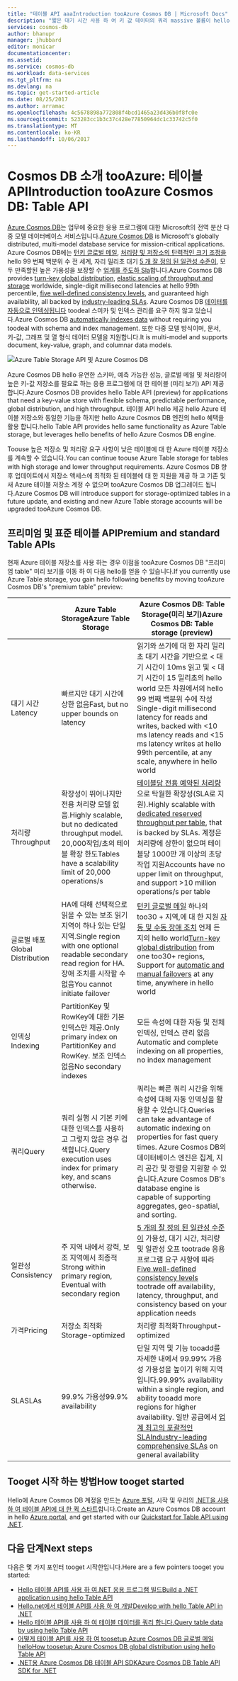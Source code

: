 ```yaml
---
title: "테이블 API aaaIntroduction tooAzure Cosmos DB | Microsoft Docs"
description: "짧은 대기 시간 사용 하 여 키 값 데이터의 쿼리 massive 볼륨이 hello 인기 OSS MongoDB Api 한 Azure Cosmos DB toostore를 사용 하는 방법을 배웁니다."
services: cosmos-db
author: bhanupr
manager: jhubbard
editor: monicar
documentationcenter: 
ms.assetid: 
ms.service: cosmos-db
ms.workload: data-services
ms.tgt_pltfrm: na
ms.devlang: na
ms.topic: get-started-article
ms.date: 08/25/2017
ms.author: arramac
ms.openlocfilehash: 4c5678898a772808f4bcd1465a23d436b0f8fc0e
ms.sourcegitcommit: 523283cc1b3c37c428e77850964dc1c33742c5f0
ms.translationtype: MT
ms.contentlocale: ko-KR
ms.lasthandoff: 10/06/2017
---
```

# <a name="introduction-tooazure-cosmos-db-table-api"></a><span data-ttu-id="33163-103">Cosmos DB 소개 tooAzure: 테이블 API</span><span class="sxs-lookup"><span data-stu-id="33163-103">Introduction tooAzure Cosmos DB: Table API</span></span>

<span data-ttu-id="33163-104">[Azure Cosmos DB](introduction.md)는 업무에 중요한 응용 프로그램에 대한 Microsoft의 전역 분산 다중 모델 데이터베이스 서비스입니다.</span><span class="sxs-lookup"><span data-stu-id="33163-104">[Azure Cosmos DB](introduction.md) is Microsoft's globally distributed, multi-model database service for mission-critical applications.</span></span> <span data-ttu-id="33163-105">Azure Cosmos DB에는 [턴키 글로벌 메일](distribute-data-globally.md), [처리량 및 저장소의 탄력적인 크기 조정을](partition-data.md) hello 99 번째 백분위 수 전 세계, 자리 밀리초 대기 [5 개 잘 정의 된 일관성 수준이](consistency-levels.md), 모두 만족할된 높은 가용성을 보장할 수 [업계를 주도하 Sla](https://azure.microsoft.com/support/legal/sla/cosmos-db/)합니다.</span><span class="sxs-lookup"><span data-stu-id="33163-105">Azure Cosmos DB provides [turn-key global distribution](distribute-data-globally.md), [elastic scaling of throughput and storage](partition-data.md) worldwide, single-digit millisecond latencies at hello 99th percentile, [five well-defined consistency levels](consistency-levels.md), and guaranteed high availability, all backed by [industry-leading SLAs](https://azure.microsoft.com/support/legal/sla/cosmos-db/).</span></span> <span data-ttu-id="33163-106">Azure Cosmos DB [데이터를 자동으로 인덱싱됩니다](http://www.vldb.org/pvldb/vol8/p1668-shukla.pdf) toodeal 스미카 및 인덱스 관리를 요구 하지 않고 있습니다.</span><span class="sxs-lookup"><span data-stu-id="33163-106">Azure Cosmos DB [automatically indexes data](http://www.vldb.org/pvldb/vol8/p1668-shukla.pdf) without requiring you toodeal with schema and index management.</span></span> <span data-ttu-id="33163-107">또한 다중 모델 방식이며, 문서, 키-값, 그래프 및 열 형식 데이터 모델을 지원합니다.</span><span class="sxs-lookup"><span data-stu-id="33163-107">It is multi-model and supports document, key-value, graph, and columnar data models.</span></span> 

![Azure Table Storage API 및 Azure Cosmos DB](./media/table-introduction/premium-tables.png) 

<span data-ttu-id="33163-109">Azure Cosmos DB hello 유연한 스키마, 예측 가능한 성능, 글로벌 메일 및 처리량이 높은 키-값 저장소를 필요로 하는 응용 프로그램에 대 한 테이블 (미리 보기) API 제공 합니다.</span><span class="sxs-lookup"><span data-stu-id="33163-109">Azure Cosmos DB provides hello Table API (preview) for applications that need a key-value store with flexible schema, predictable performance, global distribution, and high throughput.</span></span> <span data-ttu-id="33163-110">테이블 API hello 제공 hello Azure 테이블 저장소와 동일한 기능을 하지만 hello Azure Cosmos DB 엔진의 hello 혜택을 활용 합니다.</span><span class="sxs-lookup"><span data-stu-id="33163-110">hello Table API provides hello same functionality as Azure Table storage, but leverages hello benefits of hello Azure Cosmos DB engine.</span></span> 

<span data-ttu-id="33163-111">Toouse 높은 저장소 및 처리량 요구 사항이 낮은 테이블에 대 한 Azure 테이블 저장소를 계속할 수 있습니다.</span><span class="sxs-lookup"><span data-stu-id="33163-111">You can continue toouse Azure Table storage for tables with high storage and lower throughput requirements.</span></span> <span data-ttu-id="33163-112">Azure Cosmos DB 향후 업데이트에서 저장소 액세스에 최적화 된 테이블에 대 한 지원을 제공 하 고 기존 및 새 Azure 테이블 저장소 계정 수 없으며 tooAzure Cosmos DB 업그레이드 됩니다.</span><span class="sxs-lookup"><span data-stu-id="33163-112">Azure Cosmos DB will introduce support for storage-optimized tables in a future update, and existing and new Azure Table storage accounts will be upgraded tooAzure Cosmos DB.</span></span>

## <a name="premium-and-standard-table-apis"></a><span data-ttu-id="33163-113">프리미엄 및 표준 테이블 API</span><span class="sxs-lookup"><span data-stu-id="33163-113">Premium and standard Table APIs</span></span>
<span data-ttu-id="33163-114">현재 Azure 테이블 저장소를 사용 하는 경우 이점을 tooAzure Cosmos DB "프리미엄 table" 미리 보기를 이동 하 여 다음 hello를 얻을 수 있습니다.</span><span class="sxs-lookup"><span data-stu-id="33163-114">If you currently use Azure Table storage, you gain hello following benefits by moving tooAzure Cosmos DB's "premium table" preview:</span></span>

|  | <span data-ttu-id="33163-115">Azure Table Storage</span><span class="sxs-lookup"><span data-stu-id="33163-115">Azure Table Storage</span></span> | <span data-ttu-id="33163-116">Azure Cosmos DB: Table Storage(미리 보기)</span><span class="sxs-lookup"><span data-stu-id="33163-116">Azure Cosmos DB: Table storage (preview)</span></span> |
| --- | --- | --- |
| <span data-ttu-id="33163-117">대기 시간</span><span class="sxs-lookup"><span data-stu-id="33163-117">Latency</span></span> | <span data-ttu-id="33163-118">빠르지만 대기 시간에 상한 없음</span><span class="sxs-lookup"><span data-stu-id="33163-118">Fast, but no upper bounds on latency</span></span> | <span data-ttu-id="33163-119">읽기와 쓰기에 대 한 자리 밀리초 대기 시간을 기반으로 < 대기 시간이 10ms 읽고 및 < 대기 시간이 15 밀리초의 hello world 모든 차원에서의 hello 99 번째 백분위 수에 작성</span><span class="sxs-lookup"><span data-stu-id="33163-119">Single-digit millisecond latency for reads and writes, backed with <10 ms latency reads and <15 ms latency writes at hello 99th percentile, at any scale, anywhere in hello world</span></span> |
| <span data-ttu-id="33163-120">처리량</span><span class="sxs-lookup"><span data-stu-id="33163-120">Throughput</span></span> | <span data-ttu-id="33163-121">확장성이 뛰어나지만 전용 처리량 모델 없음.</span><span class="sxs-lookup"><span data-stu-id="33163-121">Highly scalable, but no dedicated throughput model.</span></span> <span data-ttu-id="33163-122">20,000작업/초의 테이블 확장 한도</span><span class="sxs-lookup"><span data-stu-id="33163-122">Tables have a scalability limit of 20,000 operations/s</span></span> | <span data-ttu-id="33163-123">[테이블당 전용 예약된 처리량](request-units.md)으로 탁월한 확장성(SLA로 지원).</span><span class="sxs-lookup"><span data-stu-id="33163-123">Highly scalable with [dedicated reserved throughput per table](request-units.md), that is backed by SLAs.</span></span> <span data-ttu-id="33163-124">계정은 처리량에 상한이 없으며 테이블당 1000만 개 이상의 초당 작업 지원</span><span class="sxs-lookup"><span data-stu-id="33163-124">Accounts have no upper limit on throughput, and support >10 million operations/s per table</span></span> |
| <span data-ttu-id="33163-125">글로벌 배포</span><span class="sxs-lookup"><span data-stu-id="33163-125">Global Distribution</span></span> | <span data-ttu-id="33163-126">HA에 대해 선택적으로 읽을 수 있는 보조 읽기 지역이 하나 있는 단일 지역.</span><span class="sxs-lookup"><span data-stu-id="33163-126">Single region with one optional readable secondary read region for HA.</span></span> <span data-ttu-id="33163-127">장애 조치를 시작할 수 없음</span><span class="sxs-lookup"><span data-stu-id="33163-127">You cannot initiate failover</span></span> | <span data-ttu-id="33163-128">[턴키 글로벌 메일](distribute-data-globally.md) 하나의 too30 + 지역,에 대 한 지원 [자동 및 수동 장애 조치](regional-failover.md) 언제 든 지의 hello world</span><span class="sxs-lookup"><span data-stu-id="33163-128">[Turn-key global distribution](distribute-data-globally.md) from one too30+ regions, Support for [automatic and manual failovers](regional-failover.md) at any time, anywhere in hello world</span></span> |
| <span data-ttu-id="33163-129">인덱싱</span><span class="sxs-lookup"><span data-stu-id="33163-129">Indexing</span></span> | <span data-ttu-id="33163-130">PartitionKey 및 RowKey에 대한 기본 인덱스만 제공.</span><span class="sxs-lookup"><span data-stu-id="33163-130">Only primary index on PartitionKey and RowKey.</span></span> <span data-ttu-id="33163-131">보조 인덱스 없음</span><span class="sxs-lookup"><span data-stu-id="33163-131">No secondary indexes</span></span> | <span data-ttu-id="33163-132">모든 속성에 대한 자동 및 전체 인덱싱, 인덱스 관리 없음</span><span class="sxs-lookup"><span data-stu-id="33163-132">Automatic and complete indexing on all properties, no index management</span></span> |
| <span data-ttu-id="33163-133">쿼리</span><span class="sxs-lookup"><span data-stu-id="33163-133">Query</span></span> | <span data-ttu-id="33163-134">쿼리 실행 시 기본 키에 대한 인덱스를 사용하고 그렇지 않은 경우 검색합니다.</span><span class="sxs-lookup"><span data-stu-id="33163-134">Query execution uses index for primary key, and scans otherwise.</span></span> | <span data-ttu-id="33163-135">쿼리는 빠른 쿼리 시간을 위해 속성에 대해 자동 인덱싱을 활용할 수 있습니다.</span><span class="sxs-lookup"><span data-stu-id="33163-135">Queries can take advantage of automatic indexing on properties for fast query times.</span></span> <span data-ttu-id="33163-136">Azure Cosmos DB의 데이터베이스 엔진은 집계, 지리 공간 및 정렬을 지원할 수 있습니다.</span><span class="sxs-lookup"><span data-stu-id="33163-136">Azure Cosmos DB's database engine is capable of supporting aggregates, geo-spatial, and sorting.</span></span> |
| <span data-ttu-id="33163-137">일관성</span><span class="sxs-lookup"><span data-stu-id="33163-137">Consistency</span></span> | <span data-ttu-id="33163-138">주 지역 내에서 강력, 보조 지역에서 최종적</span><span class="sxs-lookup"><span data-stu-id="33163-138">Strong within primary region, Eventual with secondary region</span></span> | <span data-ttu-id="33163-139">[5 개의 잘 정의 된 일관성 수준이](consistency-levels.md) 가용성, 대기 시간, 처리량 및 일관성 오프 tootrade 응용 프로그램 요구 사항에 따라</span><span class="sxs-lookup"><span data-stu-id="33163-139">[Five well-defined consistency levels](consistency-levels.md) tootrade off availability, latency, throughput, and consistency based on your application needs</span></span> |
| <span data-ttu-id="33163-140">가격</span><span class="sxs-lookup"><span data-stu-id="33163-140">Pricing</span></span> | <span data-ttu-id="33163-141">저장소 최적화</span><span class="sxs-lookup"><span data-stu-id="33163-141">Storage-optimized</span></span>  | <span data-ttu-id="33163-142">처리량 최적화</span><span class="sxs-lookup"><span data-stu-id="33163-142">Throughput-optimized</span></span> |
| <span data-ttu-id="33163-143">SLA</span><span class="sxs-lookup"><span data-stu-id="33163-143">SLAs</span></span> | <span data-ttu-id="33163-144">99.9% 가용성</span><span class="sxs-lookup"><span data-stu-id="33163-144">99.9% availability</span></span> | <span data-ttu-id="33163-145">단일 지역 및 기능 tooadd를 자세한 내에서 99.99% 가용성 가용성을 높이기 위해 지역입니다.</span><span class="sxs-lookup"><span data-stu-id="33163-145">99.99% availability within a single region, and ability tooadd more regions for higher availability.</span></span> <span data-ttu-id="33163-146">일반 공급에서 [업계 최고의 포괄적인 SLA](https://azure.microsoft.com/support/legal/sla/cosmos-db/)</span><span class="sxs-lookup"><span data-stu-id="33163-146">[Industry-leading comprehensive SLAs](https://azure.microsoft.com/support/legal/sla/cosmos-db/) on general availability</span></span> |

## <a name="how-tooget-started"></a><span data-ttu-id="33163-147">Tooget 시작 하는 방법</span><span class="sxs-lookup"><span data-stu-id="33163-147">How tooget started</span></span>

<span data-ttu-id="33163-148">Hello에 Azure Cosmos DB 계정을 만드는 [Azure 포털](https://portal.azure.com), 시작 및 우리의 [.NET을 사용 하 여 테이블 API에 대 한 퀵 스타트](create-table-dotnet.md)합니다.</span><span class="sxs-lookup"><span data-stu-id="33163-148">Create an Azure Cosmos DB account in hello [Azure portal](https://portal.azure.com), and get started with our [Quickstart for Table API using .NET](create-table-dotnet.md).</span></span> 

## <a name="next-steps"></a><span data-ttu-id="33163-149">다음 단계</span><span class="sxs-lookup"><span data-stu-id="33163-149">Next steps</span></span>

<span data-ttu-id="33163-150">다음은 몇 가지 포인터 tooget 시작한입니다.</span><span class="sxs-lookup"><span data-stu-id="33163-150">Here are a few pointers tooget you started:</span></span>
* [<span data-ttu-id="33163-151">Hello 테이블 API를 사용 하 여.NET 응용 프로그램 빌드</span><span class="sxs-lookup"><span data-stu-id="33163-151">Build a .NET application using hello Table API</span></span>](create-table-dotnet.md)
* [<span data-ttu-id="33163-152">Hello.net에서 테이블 API를 사용 하 여 개발</span><span class="sxs-lookup"><span data-stu-id="33163-152">Develop with hello Table API in .NET</span></span>](tutorial-develop-table-dotnet.md)
* [<span data-ttu-id="33163-153">Hello 테이블 API를 사용 하 여 테이블 데이터를 쿼리 합니다.</span><span class="sxs-lookup"><span data-stu-id="33163-153">Query table data by using hello Table API</span></span>](tutorial-query-table.md)
* [<span data-ttu-id="33163-154">어떻게 테이블 API를 사용 하 여 toosetup Azure Cosmos DB 글로벌 메일 hello</span><span class="sxs-lookup"><span data-stu-id="33163-154">How toosetup Azure Cosmos DB global distribution using hello Table API</span></span>](tutorial-global-distribution-table.md)
* [<span data-ttu-id="33163-155">.NET용 Azure Cosmos DB 테이블 API SDK</span><span class="sxs-lookup"><span data-stu-id="33163-155">Azure Cosmos DB Table API SDK for .NET</span></span>](table-sdk-dotnet.md)
